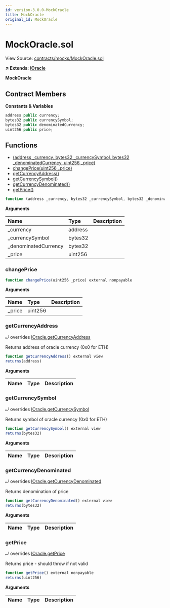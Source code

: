 ```yaml
---
id: version-3.0.0-MockOracle
title: MockOracle
original_id: MockOracle
---
```


# MockOracle.sol

View Source: [contracts/mocks/MockOracle.sol](https://github.com/remon-nashid/polymath-core/tree/0c5593835be9dcec69d8de5b12eb17bc7cd77adc/contracts/mocks/MockOracle.sol)

**↗ Extends:** [**IOracle**](ioracle.md)

**MockOracle**

## Contract Members

**Constants & Variables**

```javascript
address public currency;
bytes32 public currencySymbol;
bytes32 public denominatedCurrency;
uint256 public price;
```

## Functions

* [\(address \_currency, bytes32 \_currencySymbol, bytes32 \_denominatedCurrency, uint256 \_price\)](mockoracle.md)
* [changePrice\(uint256 \_price\)](mockoracle.md#changeprice)
* [getCurrencyAddress\(\)](mockoracle.md#getcurrencyaddress)
* [getCurrencySymbol\(\)](mockoracle.md#getcurrencysymbol)
* [getCurrencyDenominated\(\)](mockoracle.md#getcurrencydenominated)
* [getPrice\(\)](mockoracle.md#getprice)

```javascript
function (address _currency, bytes32 _currencySymbol, bytes32 _denominatedCurrency, uint256 _price) public nonpayable
```

**Arguments**

| Name | Type | Description |
| :--- | :--- | :--- |
| \_currency | address |  |
| \_currencySymbol | bytes32 |  |
| \_denominatedCurrency | bytes32 |  |
| \_price | uint256 |  |

### changePrice

```javascript
function changePrice(uint256 _price) external nonpayable
```

**Arguments**

| Name | Type | Description |
| :--- | :--- | :--- |
| \_price | uint256 |  |

### getCurrencyAddress

⤾ overrides [IOracle.getCurrencyAddress](ioracle.md#getcurrencyaddress)

Returns address of oracle currency \(0x0 for ETH\)

```javascript
function getCurrencyAddress() external view
returns(address)
```

**Arguments**

| Name | Type | Description |
| :--- | :--- | :--- |


### getCurrencySymbol

⤾ overrides [IOracle.getCurrencySymbol](ioracle.md#getcurrencysymbol)

Returns symbol of oracle currency \(0x0 for ETH\)

```javascript
function getCurrencySymbol() external view
returns(bytes32)
```

**Arguments**

| Name | Type | Description |
| :--- | :--- | :--- |


### getCurrencyDenominated

⤾ overrides [IOracle.getCurrencyDenominated](ioracle.md#getcurrencydenominated)

Returns denomination of price

```javascript
function getCurrencyDenominated() external view
returns(bytes32)
```

**Arguments**

| Name | Type | Description |
| :--- | :--- | :--- |


### getPrice

⤾ overrides [IOracle.getPrice](ioracle.md#getprice)

Returns price - should throw if not valid

```javascript
function getPrice() external nonpayable
returns(uint256)
```

**Arguments**

| Name | Type | Description |
| :--- | :--- | :--- |


